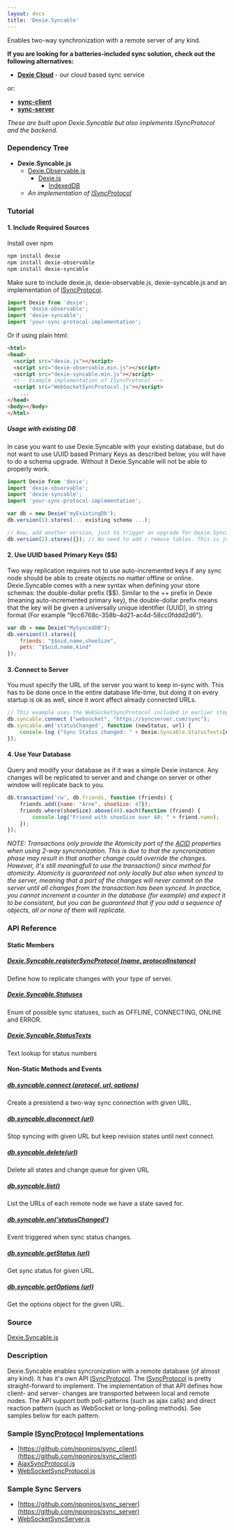 ```yaml
---
layout: docs
title: 'Dexie.Syncable'
---
```


Enables two-way synchronization with a remote server of any kind.

**If you are looking for a batteries-included sync solution, check out the following alternatives:**

* **[Dexie Cloud](/cloud/)** - our cloud based sync service 

or:

* **[sync-client](https://www.npmjs.com/package/sync-client)**
* **[sync-server](https://www.npmjs.com/package/sync-server)**

*These are built upon Dexie.Syncable but also implements ISyncProtocol and the backend.*

### Dependency Tree

 * **Dexie.Syncable.js**
   * [Dexie.Observable.js](/docs/Observable/Dexie.Observable.js)
     * [Dexie.js](/docs/Dexie/Dexie.js)
       * [IndexedDB](https://developer.mozilla.org/en-US/docs/Web/API/IndexedDB_API)
   * _An implementation of [ISyncProtocol](/docs/Syncable/Dexie.Syncable.ISyncProtocol)_

### Tutorial

#### 1. Include Required Sources

Install over npm

```bash
npm install dexie
npm install dexie-observable
npm install dexie-syncable
```
Make sure to include dexie.js, dexie-observable.js, dexie-syncable.js and an implementation of [ISyncProtocol](/docs/Syncable/Dexie.Syncable.ISyncProtocol).

```javascript
import Dexie from 'dexie';
import 'dexie-observable';
import 'dexie-syncable';
import 'your-sync-protocol-implementation';
```

Or if using plain html:

```html
<html>
<head>
  <script src="dexie.js"></script>
  <script src="dexie-observable.min.js"></script>
  <script src="dexie-syncable.min.js"></script>
  <!-- Example implementation of ISyncProtocol -->
  <script src="WebSocketSyncProtocol.js"></script>
    ...
</head>
<body></body>
</html>
```

##### Usage with existing DB

In case you want to use Dexie.Syncable with your existing database, but do not want to use UUID based Primary Keys as described below, you will have to do a schema upgrade. Without it Dexie.Syncable will not be able to properly work.

```javascript
import Dexie from 'dexie';
import 'dexie-observable';
import 'dexie-syncable';
import 'your-sync-protocol-implementation';

var db = new Dexie('myExistingDb');
db.version(1).stores(... existing schema ...);

// Now, add another version, just to trigger an upgrade for Dexie.Syncable
db.version(2).stores({}); // No need to add / remove tables. This is just to allow the addon to install its tables.
```

#### 2. Use UUID based Primary Keys ($$)

Two way replication requires not to use auto-incremented keys if any sync node should be able to create objects no matter offline or online. Dexie.Syncable comes with a new syntax when defining your store schemas: the double-dollar prefix ($$). Similar to the ++ prefix in Dexie (meaning auto-incremented primary key), the double-dollar prefix means that the key will be given a universally unique identifier (UUID), in string format (For example "9cc6768c-358b-4d21-ac4d-58cc0fddd2d6").

```javascript
var db = new Dexie("MySyncedDB");
db.version(1).stores({
    friends: "$$oid,name,shoeSize",
    pets: "$$oid,name,kind"
});
```

#### 3. Connect to Server

You must specify the URL of the server you want to keep in-sync with. This has to be done once in the entire database life-time, but doing it on every startup is ok as well, since it wont affect already connected URLs.

```javascript
// This example uses the WebSocketSyncProtocol included in earlier steps.
db.syncable.connect ("websocket", "https://syncserver.com/sync");
db.syncable.on('statusChanged', function (newStatus, url) {
    console.log ("Sync Status changed: " + Dexie.Syncable.StatusTexts[newStatus]);
});
```

#### 4. Use Your Database

Query and modify your database as if it was a simple Dexie instance. Any changes will be replicated to server and and change on server or other window will replicate back to you.

```javascript
db.transaction('rw', db.friends, function (friends) {
    friends.add({name: "Arne", shoeSize: 47});
    friends.where(shoeSize).above(40).each(function (friend) {
        console.log("Friend with shoeSize over 40: " + friend.name);
    });
});
```

_NOTE: Transactions only provide the Atomicity part of the [ACID](http://en.wikipedia.org/wiki/ACID) properties when using 2-way syncronization. This is due to that the syncronization phase may result in that another change could override the changes. However, it's still meaningfull to use the transaction() since method for atomicity. Atomicity is guaranteed not only locally but also when synced to the server, meaning that a part of the changes will never commit on the server until all changes from the transaction has been synced. In practice, you cannot increment a counter in the database (for example) and expect it to be consistent, but you can be guaranteed that if you add a sequence of objects, all or none of them will replicate._

### API Reference

#### Static Members

##### [Dexie.Syncable.registerSyncProtocol (name, protocolInstance)](/docs/Syncable/Dexie.Syncable.registerSyncProtocol())
Define how to replicate changes with your type of server.

##### [Dexie.Syncable.Statuses](/docs/Syncable/Dexie.Syncable.Statuses)
Enum of possible sync statuses, such as OFFLINE, CONNECTING, ONLINE and ERROR.

##### [Dexie.Syncable.StatusTexts](/docs/Syncable/Dexie.Syncable.StatusTexts)
Text lookup for status numbers

#### Non-Static Methods and Events

##### [db.syncable.connect (protocol, url, options)](/docs/Syncable/db.syncable.connect())
Create a presistend a two-way sync connection with given URL.

##### [db.syncable.disconnect (url)](/docs/Syncable/db.syncable.disconnect())
Stop syncing with given URL but keep revision states until next connect.

##### [db.syncable.delete(url)](/docs/Syncable/db.syncable.delete())
Delete all states and change queue for given URL

##### [db.syncable.list()](/docs/Syncable/db.syncable.list())
List the URLs of each remote node we have a state saved for.

##### [db.syncable.on('statusChanged')](/docs/Syncable/db.syncable.on('statusChanged'))
Event triggered when sync status changes.

##### [db.syncable.getStatus (url)](/docs/Syncable/db.syncable.getStatus())
Get sync status for given URL.

##### [db.syncable.getOptions (url)](/docs/Syncable/db.syncable.getOptions())

Get the options object for the given URL.

### Source

[Dexie.Syncable.js](https://github.com/dfahlander/Dexie.js/blob/master/addons/Dexie.Syncable/src/Dexie.Syncable.js)

### Description

Dexie.Syncable enables syncronization with a remote database (of almost any kind). It has it's own API [ISyncProtocol](/docs/Syncable/Dexie.Syncable.ISyncProtocol). The [ISyncProtocol](/docs/Syncable/Dexie.Syncable.ISyncProtocol) is pretty straight-forward to implement. The implementation of that API defines how client- and server- changes are transported between local and remote nodes. The API support both poll-patterns (such as ajax calls) and direct reaction pattern (such as WebSocket or long-polling methods). See samples below for each pattern.

### Sample [ISyncProtocol](/docs/Syncable/Dexie.Syncable.ISyncProtocol) Implementations
 * [https://github.com/nponiros/sync_client](https://github.com/nponiros/sync_client)
 * [AjaxSyncProtocol.js](https://github.com/dfahlander/Dexie.js/blob/master/samples/remote-sync/ajax/AjaxSyncProtocol.js)
 * [WebSocketSyncProtocol.js](https://github.com/dfahlander/Dexie.js/blob/master/samples/remote-sync/websocket/WebSocketSyncProtocol.js)

### Sample Sync Servers
 * [https://github.com/nponiros/sync_server](https://github.com/nponiros/sync_server)
 * [WebSocketSyncServer.js](https://github.com/dfahlander/Dexie.js/blob/master/samples/remote-sync/websocket/WebSocketSyncServer.js)
